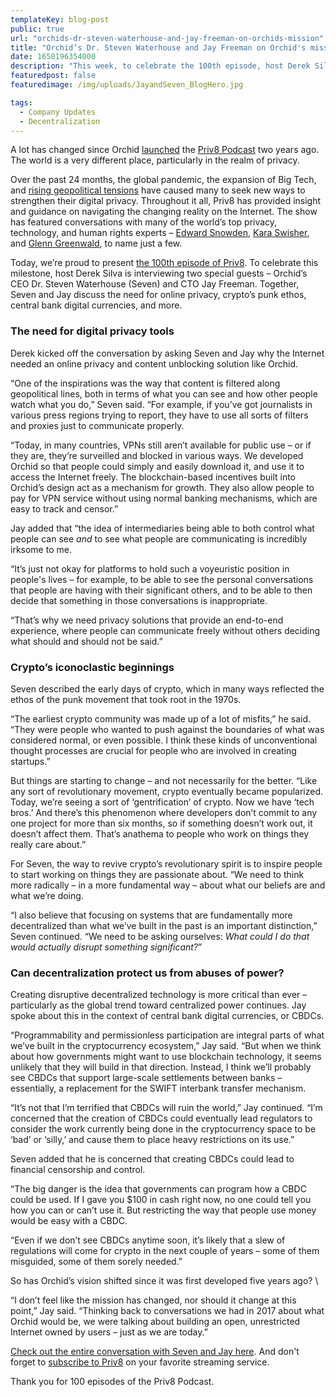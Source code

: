 ```yaml
---
templateKey: blog-post
public: true
url: "orchids-dr-steven-waterhouse-and-jay-freeman-on-orchids-mission"
title: "Orchid’s Dr. Steven Waterhouse and Jay Freeman on Orchid's mission and more"
date: 1658196354000
description: "This week, to celebrate the 100th episode, host Derek Silva is interviewing two special guests – Orchid’s CEO Dr. Steven Waterhouse (Seven) and CTO Jay Freeman. Together, Seven and Jay discuss why they started Orchid, crypto’s punk ethos, central bank digital currencies, and more."
featuredpost: false
featuredimage: /img/uploads/JayandSeven_BlogHero.jpg

tags:
  - Company Updates
  - Decentralization
---
```

A lot has changed since Orchid [launched](https://blog.orchid.com/follow-the-white-rabbit-orchids-privacy-podcast/) the [Priv8 Podcast](https://www.orchid.com/podcast/) two years ago. The world is a very different place, particularly in the realm of privacy. 

Over the past 24 months, the global pandemic, the expansion of Big Tech, and [rising geopolitical tensions](https://www.securitymagazine.com/articles/97132-data-privacy-remains-at-the-heart-of-russia-ukraine-conflict) have caused many to seek new ways to strengthen their digital privacy. Throughout it all, Priv8 has provided insight and guidance on navigating the changing reality on the Internet. The show has featured conversations with many of the world’s top privacy, technology, and human rights experts – [Edward Snowden](https://blog.orchid.com/edward-snowden-joins-priv8-to-discuss-causes-and-solutions-for-a-broken-internet/), [Kara Swisher](https://blog.orchid.com/nyts-kara-swisher-speaks-with-audrey-tang-on-whether-safety-and-privacy-can-coexist/), and [Glenn Greenwald](https://blog.orchid.com/highlights-from-priv8-orchids-virtual-privacy-summit-nov/), to name just a few. 

Today, we’re proud to present [the 100th episode of Priv8](https://www.orchid.com/podcast/episode-100-orchid-founders/). To celebrate this milestone, host Derek Silva is interviewing two special guests – Orchid’s CEO Dr. Steven Waterhouse (Seven) and CTO Jay Freeman. Together, Seven and Jay discuss the need for online privacy, crypto’s punk ethos, central bank digital currencies, and more.

### The need for digital privacy tools

Derek kicked off the conversation by asking Seven and Jay why the Internet needed an online privacy and content unblocking solution like Orchid. 

“One of the inspirations was the way that content is filtered along geopolitical lines, both in terms of what you can see and how other people watch what you do,” Seven said. “For example, if you’ve got journalists in various press regions trying to report, they have to use all sorts of filters and proxies just to communicate properly.

“Today, in many countries, VPNs still aren’t available for public use – or if they are, they’re surveilled and blocked in various ways. We developed Orchid so that people could simply and easily download it, and use it to access the Internet freely. The blockchain-based incentives built into Orchid’s design act as a mechanism for growth. They also allow people to pay for VPN service without using normal banking mechanisms, which are easy to track and censor.” 

Jay added that “the idea of intermediaries being able to both control what people can see _and_ to see what people are communicating is incredibly irksome to me. 

“It’s just not okay for platforms to hold such a voyeuristic position in people's lives – for example, to be able to see the personal conversations that people are having with their significant others, and to be able to then decide that something in those conversations is inappropriate.

“That’s why we need privacy solutions that provide an end-to-end experience, where people can communicate freely without others deciding what should and should not be said.”

### Crypto’s iconoclastic beginnings

Seven described the early days of crypto, which in many ways reflected the ethos of the punk movement that took root in the 1970s. 

“The earliest crypto community was made up of a lot of misfits,” he said. “They were people who wanted to push against the boundaries of what was considered normal, or even possible. I think these kinds of unconventional thought processes are crucial for people who are involved in creating startups.”

But things are starting to change – and not necessarily for the better.  “Like any sort of revolutionary movement, crypto eventually became popularized. Today, we’re seeing a sort of ‘gentrification’ of crypto. Now we have ‘tech bros.’ And there’s this phenomenon where developers don’t commit to any one project for more than six months, so if something doesn’t work out, it doesn’t affect them. That’s anathema to people who work on things they really care about.” 

For Seven, the way to revive crypto’s revolutionary spirit is to inspire people to start working on things they are passionate about. “We need to think more radically – in a more fundamental way – about what our beliefs are and what we’re doing. 

“I also believe that focusing on systems that are fundamentally more decentralized than what we’ve built in the past is an important distinction,” Seven continued. “We need to be asking ourselves: _What could I do that would actually disrupt something significant?_”

### Can decentralization protect us from abuses of power?

Creating disruptive decentralized technology is more critical than ever – particularly as the global trend toward centralized power continues. Jay spoke about this in the context of central bank digital currencies, or CBDCs. 

“Programmability and permissionless participation are integral parts of what we’ve built in the cryptocurrency ecosystem,” Jay said. “But when we think about how governments might want to use blockchain technology, it seems unlikely that they will build in that direction. Instead, I think we’ll probably see CBDCs that support large-scale settlements between banks – essentially, a replacement for the SWIFT interbank transfer mechanism. 

“It’s not that I’m terrified that CBDCs will ruin the world,” Jay continued. “I’m concerned that the creation of CBDCs could eventually lead regulators to consider the work currently being done in the cryptocurrency space to be ‘bad’ or ‘silly,’ and cause them to place heavy restrictions on its use.”  

Seven added that he is concerned that creating CBDCs could lead to financial censorship and control. 

“The big danger is the idea that governments can program how a CBDC could be used. If I gave you $100 in cash right now, no one could tell you how you can or can’t use it. But restricting the way that people use money would be easy with a CBDC.

“Even if we don’t see CBDCs anytime soon, it’s likely that a slew of regulations will come for crypto in the next couple of years – some of them misguided, some of them sorely needed.” 

So has Orchid’s vision shifted since it was first developed five years ago? \

“I don’t feel like the mission has changed, nor should it change at this point,” Jay said. “Thinking back to conversations we had in 2017 about what Orchid would be, we were talking about building an open, unrestricted Internet owned by users – just as we are today.”

[Check out the entire conversation with Seven and Jay here](https://www.orchid.com/podcast/episode-100-orchid-founders/).  And don't forget to [subscribe to Priv8](https://www.orchid.com/podcast/) on your favorite streaming service.

Thank you for 100 episodes of the Priv8 Podcast.
